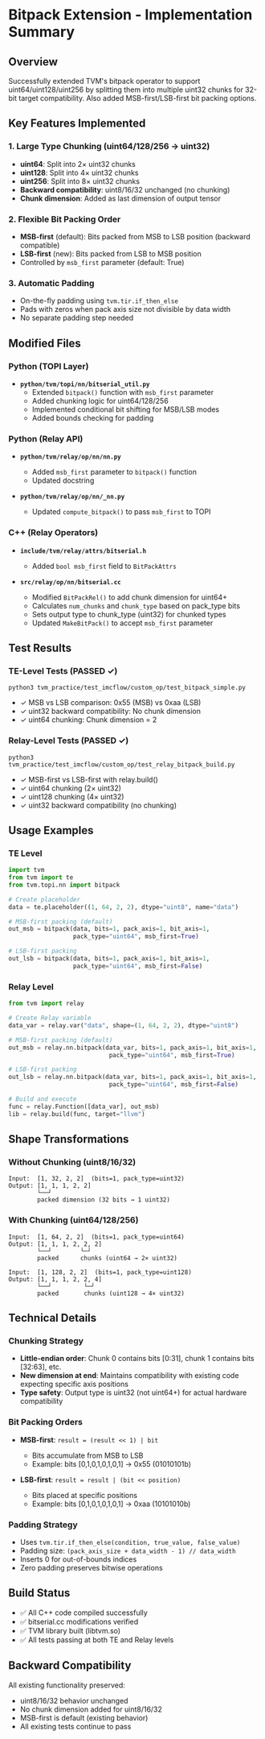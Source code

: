 # Bitpack Extension - Implementation Summary

## Overview
Successfully extended TVM's bitpack operator to support uint64/uint128/uint256 by splitting them into multiple uint32 chunks for 32-bit target compatibility. Also added MSB-first/LSB-first bit packing options.

## Key Features Implemented

### 1. **Large Type Chunking (uint64/128/256 → uint32)**
- **uint64**: Split into 2× uint32 chunks
- **uint128**: Split into 4× uint32 chunks  
- **uint256**: Split into 8× uint32 chunks
- **Backward compatibility**: uint8/16/32 unchanged (no chunking)
- **Chunk dimension**: Added as last dimension of output tensor

### 2. **Flexible Bit Packing Order**
- **MSB-first** (default): Bits packed from MSB to LSB position (backward compatible)
- **LSB-first** (new): Bits packed from LSB to MSB position
- Controlled by `msb_first` parameter (default: True)

### 3. **Automatic Padding**
- On-the-fly padding using `tvm.tir.if_then_else`
- Pads with zeros when pack axis size not divisible by data width
- No separate padding step needed

## Modified Files

### Python (TOPI Layer)
- **`python/tvm/topi/nn/bitserial_util.py`**
  - Extended `bitpack()` function with `msb_first` parameter
  - Added chunking logic for uint64/128/256
  - Implemented conditional bit shifting for MSB/LSB modes
  - Added bounds checking for padding

### Python (Relay API)
- **`python/tvm/relay/op/nn/nn.py`**
  - Added `msb_first` parameter to `bitpack()` function
  - Updated docstring

- **`python/tvm/relay/op/nn/_nn.py`**
  - Updated `compute_bitpack()` to pass `msb_first` to TOPI

### C++ (Relay Operators)
- **`include/tvm/relay/attrs/bitserial.h`**
  - Added `bool msb_first` field to `BitPackAttrs`

- **`src/relay/op/nn/bitserial.cc`**
  - Modified `BitPackRel()` to add chunk dimension for uint64+
  - Calculates `num_chunks` and `chunk_type` based on pack_type bits
  - Sets output type to chunk_type (uint32) for chunked types
  - Updated `MakeBitPack()` to accept `msb_first` parameter

## Test Results

### TE-Level Tests (PASSED ✓)
```
python3 tvm_practice/test_imcflow/custom_op/test_bitpack_simple.py
```
- ✓ MSB vs LSB comparison: 0x55 (MSB) vs 0xaa (LSB)
- ✓ uint32 backward compatibility: No chunk dimension
- ✓ uint64 chunking: Chunk dimension = 2

### Relay-Level Tests (PASSED ✓)
```
python3 tvm_practice/test_imcflow/custom_op/test_relay_bitpack_build.py
```
- ✓ MSB-first vs LSB-first with relay.build()
- ✓ uint64 chunking (2× uint32)
- ✓ uint128 chunking (4× uint32)
- ✓ uint32 backward compatibility (no chunking)

## Usage Examples

### TE Level
```python
import tvm
from tvm import te
from tvm.topi.nn import bitpack

# Create placeholder
data = te.placeholder((1, 64, 2, 2), dtype="uint8", name="data")

# MSB-first packing (default)
out_msb = bitpack(data, bits=1, pack_axis=1, bit_axis=1, 
                  pack_type="uint64", msb_first=True)

# LSB-first packing
out_lsb = bitpack(data, bits=1, pack_axis=1, bit_axis=1, 
                  pack_type="uint64", msb_first=False)
```

### Relay Level
```python
from tvm import relay

# Create Relay variable
data_var = relay.var("data", shape=(1, 64, 2, 2), dtype="uint8")

# MSB-first packing (default)
out_msb = relay.nn.bitpack(data_var, bits=1, pack_axis=1, bit_axis=1, 
                            pack_type="uint64", msb_first=True)

# LSB-first packing
out_lsb = relay.nn.bitpack(data_var, bits=1, pack_axis=1, bit_axis=1, 
                            pack_type="uint64", msb_first=False)

# Build and execute
func = relay.Function([data_var], out_msb)
lib = relay.build(func, target="llvm")
```

## Shape Transformations

### Without Chunking (uint8/16/32)
```
Input:  [1, 32, 2, 2]  (bits=1, pack_type=uint32)
Output: [1, 1, 1, 2, 2]
        └──┘
        packed dimension (32 bits → 1 uint32)
```

### With Chunking (uint64/128/256)
```
Input:  [1, 64, 2, 2]  (bits=1, pack_type=uint64)
Output: [1, 1, 1, 2, 2, 2]
        └──┘        └─┘
        packed      chunks (uint64 → 2× uint32)
```

```
Input:  [1, 128, 2, 2]  (bits=1, pack_type=uint128)
Output: [1, 1, 1, 2, 2, 4]
        └──┘         └─┘
        packed       chunks (uint128 → 4× uint32)
```

## Technical Details

### Chunking Strategy
- **Little-endian order**: Chunk 0 contains bits [0:31], chunk 1 contains bits [32:63], etc.
- **New dimension at end**: Maintains compatibility with existing code expecting specific axis positions
- **Type safety**: Output type is uint32 (not uint64+) for actual hardware compatibility

### Bit Packing Orders
- **MSB-first**: `result = (result << 1) | bit`
  - Bits accumulate from MSB to LSB
  - Example: bits [0,1,0,1,0,1,0,1] → 0x55 (01010101b)
  
- **LSB-first**: `result = result | (bit << position)`
  - Bits placed at specific positions
  - Example: bits [0,1,0,1,0,1,0,1] → 0xaa (10101010b)

### Padding Strategy
- Uses `tvm.tir.if_then_else(condition, true_value, false_value)`
- Padding size: `(pack_axis_size + data_width - 1) // data_width`
- Inserts 0 for out-of-bounds indices
- Zero padding preserves bitwise operations

## Build Status
- ✅ All C++ code compiled successfully
- ✅ bitserial.cc modifications verified
- ✅ TVM library built (libtvm.so)
- ✅ All tests passing at both TE and Relay levels

## Backward Compatibility
All existing functionality preserved:
- uint8/16/32 behavior unchanged
- No chunk dimension added for uint8/16/32
- MSB-first is default (existing behavior)
- All existing tests continue to pass
